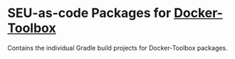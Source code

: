 # SEU-as-code Packages for [Docker-Toolbox](https://www.docker.com/products/docker-toolbox)

Contains the individual Gradle build projects for Docker-Toolbox packages.
